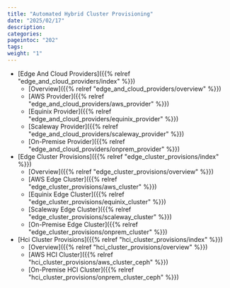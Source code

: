 ```yaml
---
title: "Automated Hybrid Cluster Provisioning"
date: "2025/02/17"
description:
categories:
pageintoc: "202"
tags:
weight: "1"
---
```


<!-- TMP FIX: -->

<a id="try-hybrid-overview"></a>

<!--# Automated Hybrid Cluster Provisioning -->

* [Edge And Cloud Providers]({{% relref "edge_and_cloud_providers/index" %}})
  * [Overview]({{% relref "edge_and_cloud_providers/overview" %}})
  * [AWS Provider]({{% relref "edge_and_cloud_providers/aws_provider" %}})
  * [Equinix Provider]({{% relref "edge_and_cloud_providers/equinix_provider" %}})
  * [Scaleway Provider]({{% relref "edge_and_cloud_providers/scaleway_provider" %}})
  * [On-Premise Provider]({{% relref "edge_and_cloud_providers/onprem_provider" %}})
* [Edge Cluster Provisions]({{% relref "edge_cluster_provisions/index" %}})
  * [Overview]({{% relref "edge_cluster_provisions/overview" %}})
  * [AWS Edge Cluster]({{% relref "edge_cluster_provisions/aws_cluster" %}})
  * [Equinix Edge Cluster]({{% relref "edge_cluster_provisions/equinix_cluster" %}})
  * [Scaleway Edge Cluster]({{% relref "edge_cluster_provisions/scaleway_cluster" %}})
  * [On-Premise Edge Cluster]({{% relref "edge_cluster_provisions/onprem_cluster" %}})
* [Hci Cluster Provisions]({{% relref "hci_cluster_provisions/index" %}})
  * [Overview]({{% relref "hci_cluster_provisions/overview" %}})
  * [AWS HCI Cluster]({{% relref "hci_cluster_provisions/aws_cluster_ceph" %}})
  * [On-Premise HCI Cluster]({{% relref "hci_cluster_provisions/onprem_cluster_ceph" %}})
